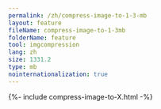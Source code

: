 ```yaml
---
permalink: /zh/compress-image-to-1-3-mb
layout: feature
fileName: compress-image-to-1-3mb
folderName: feature
tool: imgcompression
lang: zh
size: 1331.2
type: mb
nointernationalization: true
---
```

{%- include compress-image-to-X.html -%}
      
